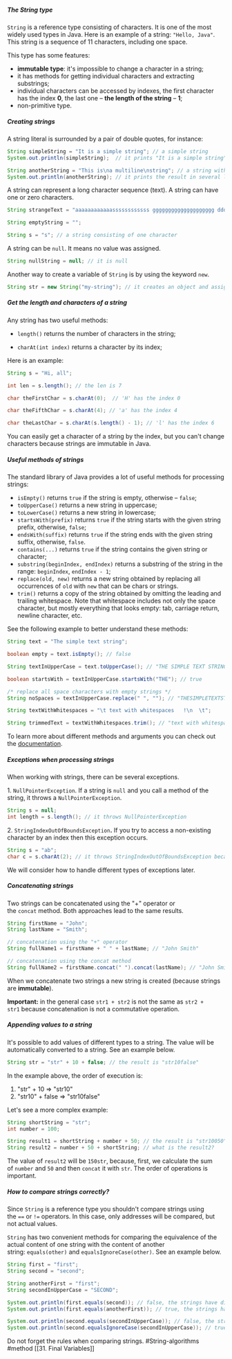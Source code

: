 ##### The String type

`String` is a reference type consisting of characters. It is one of the most widely used types in Java. Here is an example of a string: `"Hello, Java"`. This string is a sequence of 11 characters, including one space.

This type has some features:

- **immutable type**: it's impossible to change a character in a string;
- it has methods for getting individual characters and extracting substrings;
- individual characters can be accessed by indexes, the first character has the index **0**, the last one – **the length of the string** – **1**;
- non-primitive type.

##### Creating strings

A string literal is surrounded by a pair of double quotes, for instance:

```java
String simpleString = "It is a simple string"; // a simple string
System.out.println(simpleString);  // it prints "It is a simple string"

String anotherString = "This is\na multiline\nstring"; // a string with escape sequences
System.out.println(anotherString); // it prints the result in several lines
```

A string can represent a long character sequence (text). A string can have one or zero characters.

```java
String strangeText = "aaaaaaaaaaaassssssssssss gggggggggggggggggggg ddddddddddd qqqqqq ffff";

String emptyString = "";

String s = "s"; // a string consisting of one character
```

A string can be `null`. It means no value was assigned.

```java
String nullString = null; // it is null
```

Another way to create a variable of `String` is by using the keyword `new`.

```java
String str = new String("my-string"); // it creates an object and assigns it to the variable
```

##### Get the length and characters of a string

Any string has two useful methods:

- `length()` returns the number of characters in the string;
    
- `charAt(int index)` returns a character by its index;

Here is an example:

```java
String s = "Hi, all";

int len = s.length(); // the len is 7

char theFirstChar = s.charAt(0);  // 'H' has the index 0

char theFifthChar = s.charAt(4); // 'a' has the index 4

char theLastChar = s.charAt(s.length() - 1); // 'l' has the index 6
```

You can easily get a character of a string by the index, but you can't change characters because strings are immutable in Java.

##### Useful methods of strings

The standard library of Java provides a lot of useful methods for processing strings:

- `isEmpty()` returns `true` if the string is empty, otherwise – `false`;
- `toUpperCase()` returns a new string in uppercase;
- `toLowerCase()` returns a new string in lowercase;
- `startsWith(prefix)` returns `true` if the string starts with the given string prefix, otherwise, `false`;
- `endsWith(suffix)` returns `true` if the string ends with the given string suffix, otherwise, `false`.
- `contains(...)` returns `true` if the string contains the given string or character;
- `substring(beginIndex, endIndex)` returns a substring of the string in the range: `beginIndex`, `endIndex - 1`;
- `replace(old, new)` returns a new string obtained by replacing all occurrences of `old` with `new` that can be chars or strings.
- `trim()` returns a copy of the string obtained by omitting the leading and trailing whitespace. Note that whitespace includes not only the space character, but mostly everything that looks empty: tab, carriage return, newline character, etc.

See the following example to better understand these methods:

```java
String text = "The simple text string";

boolean empty = text.isEmpty(); // false

String textInUpperCase = text.toUpperCase(); // "THE SIMPLE TEXT STRING"

boolean startsWith = textInUpperCase.startsWith("THE"); // true

/* replace all space characters with empty strings */
String noSpaces = textInUpperCase.replace(" ", ""); // "THESIMPLETEXTSTRING"

String textWithWhitespaces = "\t text with whitespaces   !\n  \t";

String trimmedText = textWithWhitespaces.trim(); // "text with whitespaces   !"
```

To learn more about different methods and arguments you can check out the [documentation](https://docs.oracle.com/javase/8/docs/api/java/lang/String.html).

##### Exceptions when processing strings

When working with strings, there can be several exceptions.

1. `NullPointerException`. If a string is `null` and you call a method of the string, it throws a `NullPointerException`.

```java
String s = null;
int length = s.length(); // it throws NullPointerException
```

2. `StringIndexOutOfBoundsException`**.** If you try to access a non-existing character by an index then this exception occurs.

```java
String s = "ab";
char c = s.charAt(2); // it throws StringIndexOutOfBoundsException because indexing starts with 0
```

We will consider how to handle different types of exceptions later.

##### Concatenating strings

Two strings can be concatenated using the "+" operator or the `concat` method. Both approaches lead to the same results.

```java
String firstName = "John";
String lastName = "Smith";

// concatenation using the "+" operator
String fullName1 = firstName + " " + lastName; // "John Smith"

// concatenation using the concat method 
String fullName2 = firstName.concat(" ").concat(lastName); // "John Smith"
```

When we concatenate two strings a new string is created (because strings are **immutable**).

**Important:** in the general case `str1 + str2` is not the same as `str2 + str1` because concatenation is not a commutative operation.

##### Appending values to a string

It's possible to add values of different types to a string. The value will be automatically converted to a string. See an example below.

```java
String str = "str" + 10 + false; // the result is "str10false"
```

In the example above, the order of execution is:

1. "str" + 10 => "str10"
2. "str10" + false => "str10false"

Let's see a more complex example:

```java
String shortString = "str";
int number = 100;

String result1 = shortString + number + 50; // the result is "str10050"
String result2 = number + 50 + shortString; // what is the result2?
```

The value of `result2` will be `150str`, because, first, we calculate the sum of `number` and `50` and then `concat` it with `str`. The order of operations is important.

##### How to compare strings correctly?

Since `String` is a reference type you shouldn't compare strings using the `==` or `!=` operators. In this case, only addresses will be compared, but not actual values.

`String` has two convenient methods for comparing the equivalence of the actual content of one string with the content of another string: `equals(other)` and `equalsIgnoreCase(other)`. See an example below.

```java
String first = "first";
String second = "second";

String anotherFirst = "first";
String secondInUpperCase = "SECOND";

System.out.println(first.equals(second)); // false, the strings have different values
System.out.println(first.equals(anotherFirst)); // true, the strings have the same value

System.out.println(second.equals(secondInUpperCase)); // false, the strings have different cases
System.out.println(second.equalsIgnoreCase(secondInUpperCase)); // true, it ignores cases 
```

Do not forget the rules when comparing strings.
#String-algorithms #method 
[[31. Final Variables]]
